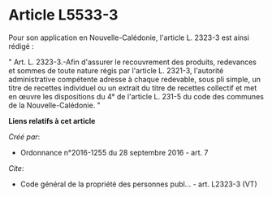 # Article L5533-3

Pour son application en Nouvelle-Calédonie, l'article L. 2323-3 est ainsi rédigé : 

" Art. L. 2323-3.-Afin d'assurer le recouvrement des produits, redevances et sommes de toute nature régis par l'article L.
2321-3, l'autorité administrative compétente adresse à chaque redevable, sous pli simple, un titre de recettes individuel ou
un extrait du titre de recettes collectif et met en œuvre les dispositions du 4° de l'article L. 231-5 du code des communes
de la Nouvelle-Calédonie. "

**Liens relatifs à cet article**

_Créé par_:

  - Ordonnance n°2016-1255 du 28 septembre 2016 - art. 7

_Cite_:

  - Code général de la propriété des personnes publ... - art. L2323-3 (VT)
